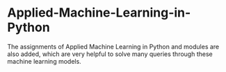 # Applied-Machine-Learning-in-Python
The assignments of Applied Machine Learning in Python and modules are also added, which are very helpful to solve many queries through these machine learning  models.
